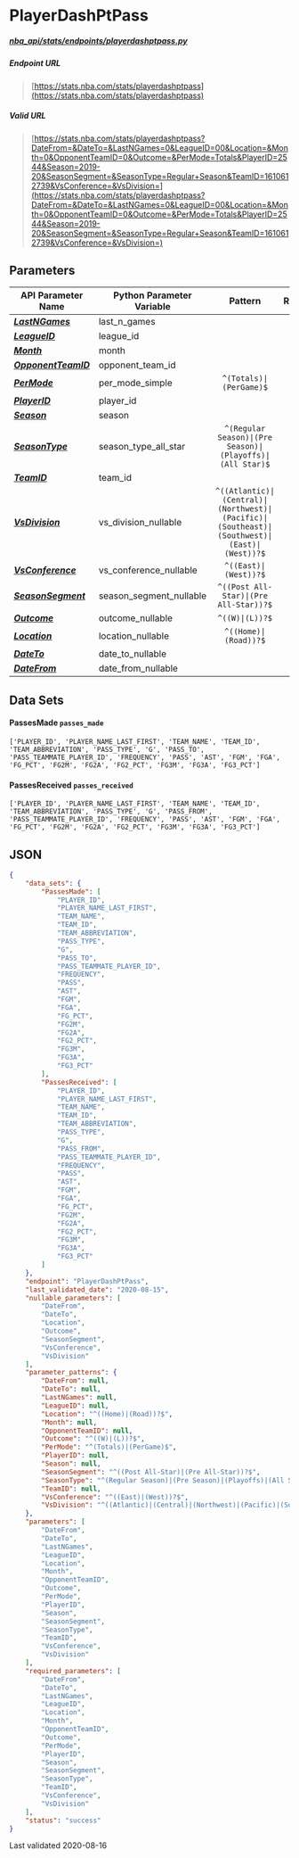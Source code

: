 # PlayerDashPtPass
##### [nba_api/stats/endpoints/playerdashptpass.py](https://github.com/swar/nba_api/blob/master/nba_api/stats/endpoints/playerdashptpass.py)

##### Endpoint URL
>[https://stats.nba.com/stats/playerdashptpass](https://stats.nba.com/stats/playerdashptpass)

##### Valid URL
>[https://stats.nba.com/stats/playerdashptpass?DateFrom=&DateTo=&LastNGames=0&LeagueID=00&Location=&Month=0&OpponentTeamID=0&Outcome=&PerMode=Totals&PlayerID=2544&Season=2019-20&SeasonSegment=&SeasonType=Regular+Season&TeamID=1610612739&VsConference=&VsDivision=](https://stats.nba.com/stats/playerdashptpass?DateFrom=&DateTo=&LastNGames=0&LeagueID=00&Location=&Month=0&OpponentTeamID=0&Outcome=&PerMode=Totals&PlayerID=2544&Season=2019-20&SeasonSegment=&SeasonType=Regular+Season&TeamID=1610612739&VsConference=&VsDivision=)

## Parameters
API Parameter Name | Python Parameter Variable | Pattern | Required | Nullable
------------ | ------------ | :-----------: | :---: | :---:
[_**LastNGames**_](https://github.com/swar/nba_api/blob/master/docs/nba_api/stats/library/parameters.md#LastNGames) | last_n_games |  | `Y` |  | 
[_**LeagueID**_](https://github.com/swar/nba_api/blob/master/docs/nba_api/stats/library/parameters.md#LeagueID) | league_id |  | `Y` |  | 
[_**Month**_](https://github.com/swar/nba_api/blob/master/docs/nba_api/stats/library/parameters.md#Month) | month |  | `Y` |  | 
[_**OpponentTeamID**_](https://github.com/swar/nba_api/blob/master/docs/nba_api/stats/library/parameters.md#OpponentTeamID) | opponent_team_id |  | `Y` |  | 
[_**PerMode**_](https://github.com/swar/nba_api/blob/master/docs/nba_api/stats/library/parameters.md#PerMode) | per_mode_simple | `^(Totals)\|(PerGame)$` | `Y` |  | 
[_**PlayerID**_](https://github.com/swar/nba_api/blob/master/docs/nba_api/stats/library/parameters.md#PlayerID) | player_id |  | `Y` |  | 
[_**Season**_](https://github.com/swar/nba_api/blob/master/docs/nba_api/stats/library/parameters.md#Season) | season |  | `Y` |  | 
[_**SeasonType**_](https://github.com/swar/nba_api/blob/master/docs/nba_api/stats/library/parameters.md#SeasonType) | season_type_all_star | `^(Regular Season)\|(Pre Season)\|(Playoffs)\|(All Star)$` | `Y` |  | 
[_**TeamID**_](https://github.com/swar/nba_api/blob/master/docs/nba_api/stats/library/parameters.md#TeamID) | team_id |  | `Y` |  | 
[_**VsDivision**_](https://github.com/swar/nba_api/blob/master/docs/nba_api/stats/library/parameters.md#VsDivision) | vs_division_nullable | `^((Atlantic)\|(Central)\|(Northwest)\|(Pacific)\|(Southeast)\|(Southwest)\|(East)\|(West))?$` | `Y` | `Y` | 
[_**VsConference**_](https://github.com/swar/nba_api/blob/master/docs/nba_api/stats/library/parameters.md#VsConference) | vs_conference_nullable | `^((East)\|(West))?$` | `Y` | `Y` | 
[_**SeasonSegment**_](https://github.com/swar/nba_api/blob/master/docs/nba_api/stats/library/parameters.md#SeasonSegment) | season_segment_nullable | `^((Post All-Star)\|(Pre All-Star))?$` | `Y` | `Y` | 
[_**Outcome**_](https://github.com/swar/nba_api/blob/master/docs/nba_api/stats/library/parameters.md#Outcome) | outcome_nullable | `^((W)\|(L))?$` | `Y` | `Y` | 
[_**Location**_](https://github.com/swar/nba_api/blob/master/docs/nba_api/stats/library/parameters.md#Location) | location_nullable | `^((Home)\|(Road))?$` | `Y` | `Y` | 
[_**DateTo**_](https://github.com/swar/nba_api/blob/master/docs/nba_api/stats/library/parameters.md#DateTo) | date_to_nullable |  | `Y` | `Y` | 
[_**DateFrom**_](https://github.com/swar/nba_api/blob/master/docs/nba_api/stats/library/parameters.md#DateFrom) | date_from_nullable |  | `Y` | `Y` | 

## Data Sets
#### PassesMade `passes_made`
```text
['PLAYER_ID', 'PLAYER_NAME_LAST_FIRST', 'TEAM_NAME', 'TEAM_ID', 'TEAM_ABBREVIATION', 'PASS_TYPE', 'G', 'PASS_TO', 'PASS_TEAMMATE_PLAYER_ID', 'FREQUENCY', 'PASS', 'AST', 'FGM', 'FGA', 'FG_PCT', 'FG2M', 'FG2A', 'FG2_PCT', 'FG3M', 'FG3A', 'FG3_PCT']
```

#### PassesReceived `passes_received`
```text
['PLAYER_ID', 'PLAYER_NAME_LAST_FIRST', 'TEAM_NAME', 'TEAM_ID', 'TEAM_ABBREVIATION', 'PASS_TYPE', 'G', 'PASS_FROM', 'PASS_TEAMMATE_PLAYER_ID', 'FREQUENCY', 'PASS', 'AST', 'FGM', 'FGA', 'FG_PCT', 'FG2M', 'FG2A', 'FG2_PCT', 'FG3M', 'FG3A', 'FG3_PCT']
```


## JSON
```json
{
    "data_sets": {
        "PassesMade": [
            "PLAYER_ID",
            "PLAYER_NAME_LAST_FIRST",
            "TEAM_NAME",
            "TEAM_ID",
            "TEAM_ABBREVIATION",
            "PASS_TYPE",
            "G",
            "PASS_TO",
            "PASS_TEAMMATE_PLAYER_ID",
            "FREQUENCY",
            "PASS",
            "AST",
            "FGM",
            "FGA",
            "FG_PCT",
            "FG2M",
            "FG2A",
            "FG2_PCT",
            "FG3M",
            "FG3A",
            "FG3_PCT"
        ],
        "PassesReceived": [
            "PLAYER_ID",
            "PLAYER_NAME_LAST_FIRST",
            "TEAM_NAME",
            "TEAM_ID",
            "TEAM_ABBREVIATION",
            "PASS_TYPE",
            "G",
            "PASS_FROM",
            "PASS_TEAMMATE_PLAYER_ID",
            "FREQUENCY",
            "PASS",
            "AST",
            "FGM",
            "FGA",
            "FG_PCT",
            "FG2M",
            "FG2A",
            "FG2_PCT",
            "FG3M",
            "FG3A",
            "FG3_PCT"
        ]
    },
    "endpoint": "PlayerDashPtPass",
    "last_validated_date": "2020-08-15",
    "nullable_parameters": [
        "DateFrom",
        "DateTo",
        "Location",
        "Outcome",
        "SeasonSegment",
        "VsConference",
        "VsDivision"
    ],
    "parameter_patterns": {
        "DateFrom": null,
        "DateTo": null,
        "LastNGames": null,
        "LeagueID": null,
        "Location": "^((Home)|(Road))?$",
        "Month": null,
        "OpponentTeamID": null,
        "Outcome": "^((W)|(L))?$",
        "PerMode": "^(Totals)|(PerGame)$",
        "PlayerID": null,
        "Season": null,
        "SeasonSegment": "^((Post All-Star)|(Pre All-Star))?$",
        "SeasonType": "^(Regular Season)|(Pre Season)|(Playoffs)|(All Star)$",
        "TeamID": null,
        "VsConference": "^((East)|(West))?$",
        "VsDivision": "^((Atlantic)|(Central)|(Northwest)|(Pacific)|(Southeast)|(Southwest)|(East)|(West))?$"
    },
    "parameters": [
        "DateFrom",
        "DateTo",
        "LastNGames",
        "LeagueID",
        "Location",
        "Month",
        "OpponentTeamID",
        "Outcome",
        "PerMode",
        "PlayerID",
        "Season",
        "SeasonSegment",
        "SeasonType",
        "TeamID",
        "VsConference",
        "VsDivision"
    ],
    "required_parameters": [
        "DateFrom",
        "DateTo",
        "LastNGames",
        "LeagueID",
        "Location",
        "Month",
        "OpponentTeamID",
        "Outcome",
        "PerMode",
        "PlayerID",
        "Season",
        "SeasonSegment",
        "SeasonType",
        "TeamID",
        "VsConference",
        "VsDivision"
    ],
    "status": "success"
}
```

Last validated 2020-08-16